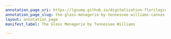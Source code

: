 ```yaml
---
annotation_page_uri: https://lgsump.github.io/digitalization-florilegium/annotations/the-glass-menagerie-by-tennessee-williams-canvas-1-1494-792208.json
annotation_page_slug: the-glass-menagerie-by-tennessee-williams-canvas-1-1494-792208
layout: annotation_page
manifest_label: The Glass Menagerie by Tennessee Williams

---
```

